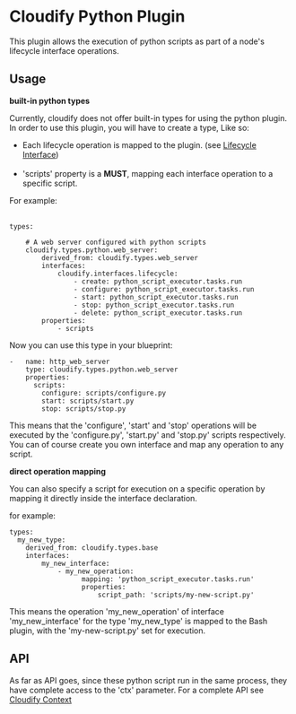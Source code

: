 # Cloudify Python Plugin

This plugin allows the execution of python scripts as part of a node's lifecycle interface operations.

## Usage

**built-in python types**

Currently, cloudify does not offer built-in types for using the python plugin. In order to use this plugin,
you will have to create a type, Like so:

* Each lifecycle operation is mapped to the plugin. (see [Lifecycle Interface](https://github.com/cloudify-cosmo/cloudify-manager/blob/develop/resources/rest-service/cloudify/types/types.yaml#L19)) <br><br>
* 'scripts' property is a <b>MUST</b>, mapping each interface operation to a specific script.

For example: <br><br>

    types:

        # A web server configured with python scripts
        cloudify.types.python.web_server:
            derived_from: cloudify.types.web_server
            interfaces:
                cloudify.interfaces.lifecycle:
                    - create: python_script_executor.tasks.run
                    - configure: python_script_executor.tasks.run
                    - start: python_script_executor.tasks.run
                    - stop: python_script_executor.tasks.run
                    - delete: python_script_executor.tasks.run
            properties:
                - scripts


Now you can use this type in your blueprint:

    -   name: http_web_server
        type: cloudify.types.python.web_server
        properties:
          scripts:
            configure: scripts/configure.py
            start: scripts/start.py
            stop: scripts/stop.py

This means that the 'configure', 'start' and 'stop' operations will be executed by the 'configure.py', 'start.py' and 'stop.py' scripts respectively. You can of course create you own interface and map any operation to any script.

**direct operation mapping**

You can also specify a script for execution on a specific operation by mapping it directly inside the interface declaration.

for example:

    types:
      my_new_type:
        derived_from: cloudify.types.base
        interfaces:
            my_new_interface:
                - my_new_operation:
                      mapping: 'python_script_executor.tasks.run'
                      properties:
                          script_path: 'scripts/my-new-script.py'

This means the operation 'my_new_operation' of interface 'my_new_interface' for the type 'my_new_type' is mapped to the Bash plugin, with the 'my-new-script.py' set for execution.

## API

As far as API goes, since these python script run in the same process, they have complete access to the 'ctx' parameter. For a complete API see [Cloudify Context](https://github.com/cloudify-cosmo/cloudify-plugins-common/blob/develop/cloudify/context.py)

